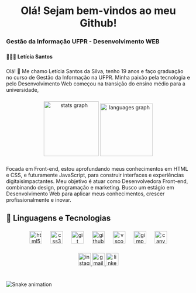 <h1 align="center">Olá!  Sejam bem-vindos ao meu Github!</h1>

###

<h3 align="left">Gestão da Informação UFPR - Desenvolvimento WEB</h3>

###

<h4 align="left">👩🏻‍💻 Letícia Santos</h4>

###

<p align="left">Olá! 👋 Me chamo Letícia Santos da Silva, tenho 19 anos e faço graduação no curso de Gestão da Informação na UFPR. Minha paixão pela tecnologia e pelo Desenvolvimento Web começou na transição do ensino médio para a universidade,</p>

###

<div align="center">
  <img src="https://github-readme-stats.vercel.app/api?username=leticiasantos-dev5&hide_title=false&hide_rank=false&show_icons=true&include_all_commits=true&count_private=true&disable_animations=false&theme=dracula&locale=pt-br&hide_border=false" height="150" alt="stats graph"  />
  <img src="https://github-readme-stats.vercel.app/api/top-langs?username=leticiasantos-dev5&locale=pt-br&hide_title=false&layout=compact&card_width=320&langs_count=3&theme=dracula&hide_border=false" height="144" alt="languages graph"  />
</div>

###

<p align="left">Focada em Front-end, estou aprofundando meus conhecimentos em HTML e CSS, e futuramente JavaScript, para construir interfaces e experiências digitaisimpactantes. Meu objetivo é atuar como Desenvolvedora Front-end, combinando design, programação e marketing. Busco um estágio em Desenvolvimento Web para aplicar meus conhecimentos, crescer profissionalmente e inovar.</p>

###

<h2 align="left">🤖 Linguagens e Tecnologias</h2>

###

<div align="center">
  <img src="https://cdn.jsdelivr.net/gh/devicons/devicon/icons/html5/html5-original.svg" height="34" alt="html5 logo"  />
  <img width="15" />
  <img src="https://cdn.jsdelivr.net/gh/devicons/devicon/icons/css3/css3-original.svg" height="34" alt="css3 logo"  />
  <img width="15" />
  <img src="https://cdn.jsdelivr.net/gh/devicons/devicon/icons/git/git-original.svg" height="34" alt="git logo"  />
  <img width="15" />
  <img src="https://cdn.jsdelivr.net/gh/devicons/devicon/icons/github/github-original.svg" height="34" alt="github logo"  />
  <img width="15" />
  <img src="https://cdn.jsdelivr.net/gh/devicons/devicon/icons/vscode/vscode-original.svg" height="34" alt="vscode logo"  />
  <img width="15" />
  <img src="https://cdn.jsdelivr.net/gh/devicons/devicon/icons/gimp/gimp-original.svg" height="34" alt="gimp logo"  />
  <img width="15" />
  <img src="https://cdn.jsdelivr.net/gh/devicons/devicon/icons/canva/canva-original.svg" height="34" alt="canva logo"  />
</div>

###

<div align="center">
  <a href="https://www.instagram.com/let.devs/?next=%2F" target="_blank">
    <img src="https://img.shields.io/static/v1?message=Instagram&logo=instagram&label=&color=E4405F&logoColor=white&labelColor=&style=for-the-badge" height="34" alt="instagram logo"  />
  </a>
  <a href="mailto:leticiasantos4118@gmail.com" target="_blank">
    <img src="https://img.shields.io/static/v1?message=Gmail&logo=gmail&label=&color=D14836&logoColor=white&labelColor=&style=for-the-badge" height="34" alt="gmail logo"  />
  </a>
  <a href="https://www.linkedin.com/in/let%C3%ADcia-santos-silva-dev5/" target="_blank">
    <img src="https://img.shields.io/static/v1?message=LinkedIn&logo=linkedin&label=&color=0077B5&logoColor=white&labelColor=&style=for-the-badge" height="34" alt="linkedin logo"  />
  </a>
</div>

###

<br clear="both">

<img src="https://raw.githubusercontent.com/leticiasantos-dev5/leticiasantos-dev5/output/snake.svg" alt="Snake animation" />

###

